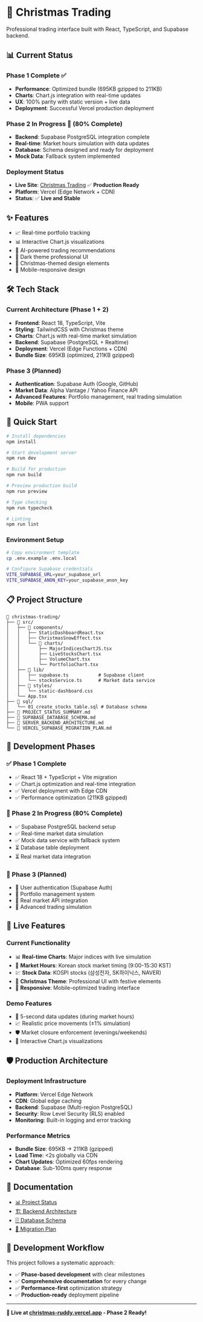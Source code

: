 # 🎄 Christmas Trading

Professional trading interface built with React, TypeScript, and Supabase backend.

## 📊 **Current Status**

### **Phase 1 Complete ✅**
- **Performance**: Optimized bundle (695KB gzipped to 211KB)
- **Charts**: Chart.js integration with real-time updates
- **UX**: 100% parity with static version + live data
- **Deployment**: Successful Vercel production deployment

### **Phase 2 In Progress 🔄 (80% Complete)**
- **Backend**: Supabase PostgreSQL integration complete
- **Real-time**: Market hours simulation with data updates
- **Database**: Schema designed and ready for deployment
- **Mock Data**: Fallback system implemented

### **Deployment Status**
- **Live Site**: [Christmas Trading](https://christmas-ruddy.vercel.app/) ✅ **Production Ready**
- **Platform**: Vercel (Edge Network + CDN)
- **Status**: ✅ **Live and Stable**

## ✨ Features

- 📈 Real-time portfolio tracking
- 📊 Interactive Chart.js visualizations
- 🤖 AI-powered trading recommendations  
- 🌙 Dark theme professional UI
- 🎄 Christmas-themed design elements
- 📱 Mobile-responsive design

## 🛠️ Tech Stack

### **Current Architecture (Phase 1 + 2)**
- **Frontend**: React 18, TypeScript, Vite
- **Styling**: TailwindCSS with Christmas theme
- **Charts**: Chart.js with real-time market simulation
- **Backend**: Supabase (PostgreSQL + Realtime)
- **Deployment**: Vercel (Edge Functions + CDN)
- **Bundle Size**: 695KB (optimized, 211KB gzipped)

### **Phase 3 (Planned)**
- **Authentication**: Supabase Auth (Google, GitHub)
- **Market Data**: Alpha Vantage / Yahoo Finance API
- **Advanced Features**: Portfolio management, real trading simulation
- **Mobile**: PWA support

## 🚀 Quick Start

```bash
# Install dependencies
npm install

# Start development server
npm run dev

# Build for production
npm run build

# Preview production build
npm run preview

# Type checking
npm run typecheck

# Linting
npm run lint
```

### **Environment Setup**
```bash
# Copy environment template
cp .env.example .env.local

# Configure Supabase credentials
VITE_SUPABASE_URL=your_supabase_url
VITE_SUPABASE_ANON_KEY=your_supabase_anon_key
```

## 📋 Project Structure

```
📁 christmas-trading/
├── 📁 src/
│   ├── 📁 components/
│   │   ├── StaticDashboardReact.tsx
│   │   ├── ChristmasSnowEffect.tsx
│   │   └── 📁 charts/
│   │       ├── MajorIndicesChartJS.tsx
│   │       ├── LiveStocksChart.tsx
│   │       ├── VolumeChart.tsx
│   │       └── PortfolioChart.tsx
│   ├── 📁 lib/
│   │   ├── supabase.ts           # Supabase client
│   │   └── stocksService.ts      # Market data service
│   ├── 📁 styles/
│   │   └── static-dashboard.css
│   └── App.tsx
├── 📁 sql/
│   └── 01_create_stocks_table.sql # Database schema
├── 📄 PROJECT_STATUS_SUMMARY.md
├── 📄 SUPABASE_DATABASE_SCHEMA.md
├── 📄 SERVER_BACKEND_ARCHITECTURE.md
└── 📄 VERCEL_SUPABASE_MIGRATION_PLAN.md
```

## 🔄 Development Phases

### **✅ Phase 1 Complete**
- ✅ React 18 + TypeScript + Vite migration
- ✅ Chart.js optimization and real-time integration
- ✅ Vercel deployment with Edge CDN
- ✅ Performance optimization (211KB gzipped)

### **🔄 Phase 2 In Progress (80% Complete)**
- ✅ Supabase PostgreSQL backend setup
- ✅ Real-time market data simulation
- ✅ Mock data service with fallback system
- ⏳ Database table deployment
- ⏳ Real market data integration

### **🚀 Phase 3 (Planned)**
- 🎯 User authentication (Supabase Auth)
- 🎯 Portfolio management system
- 🎯 Real market API integration
- 🎯 Advanced trading simulation

## 🚀 Live Features

### **Current Functionality**
- 📊 **Real-time Charts**: Major indices with live simulation
- 🎯 **Market Hours**: Korean stock market timing (9:00-15:30 KST)
- 💹 **Stock Data**: KOSPI stocks (삼성전자, SK하이닉스, NAVER)
- 🎄 **Christmas Theme**: Professional UI with festive elements
- 📱 **Responsive**: Mobile-optimized trading interface

### **Demo Features**
- 🔄 5-second data updates (during market hours)
- 📈 Realistic price movements (±1% simulation)
- 🛡️ Market closure enforcement (evenings/weekends)
- 🎨 Interactive Chart.js visualizations

## 🛡️ Production Architecture

### **Deployment Infrastructure**
- **Platform**: Vercel Edge Network
- **CDN**: Global edge caching
- **Backend**: Supabase (Multi-region PostgreSQL)
- **Security**: Row Level Security (RLS) enabled
- **Monitoring**: Built-in logging and error tracking

### **Performance Metrics**
- **Bundle Size**: 695KB → 211KB (gzipped)
- **Load Time**: <2s globally via CDN
- **Chart Updates**: Optimized 60fps rendering
- **Database**: Sub-100ms query response

## 📖 Documentation

- [📊 Project Status](./PROJECT_STATUS_SUMMARY.md)
- [🏗️ Backend Architecture](./SERVER_BACKEND_ARCHITECTURE.md) 
- [🗄️ Database Schema](./SUPABASE_DATABASE_SCHEMA.md)
- [🚀 Migration Plan](./VERCEL_SUPABASE_MIGRATION_PLAN.md)

## 🤝 Development Workflow

This project follows a systematic approach:
- ✅ **Phase-based development** with clear milestones
- ✅ **Comprehensive documentation** for every change
- ✅ **Performance-first** optimization strategy
- ✅ **Production-ready** deployment pipeline

---

**🎄 Live at [christmas-ruddy.vercel.app](https://christmas-ruddy.vercel.app/) - Phase 2 Ready!**